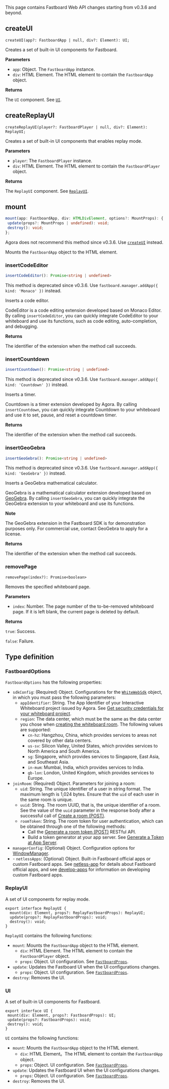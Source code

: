 This page contains Fastboard Web API changes starting from v0.3.6 and beyond.

## createUI

```
createUI(app?: FastboardApp | null, div?: Element): UI;
```

Creates a set of built-in UI components for Fastboard.

**Parameters**

- `app`: Object. The `FastboardApp` instance. 
- `div`: HTML Element. The HTML element to contain the `FastboardApp` object.

**Returns**

The `UI` component. See [`UI`](#ui). 

## createReplayUI

```
createReplayUI(player?: FastboardPlayer | null, div?: Element): ReplayUI;
```

Creates a set of built-in UI components that enables replay mode.

**Parameters**

- `player`: The `FastboardPlayer` instance. 
- `div`: HTML Element. The HTML element to contain the `FastboardPlayer` object.

**Returns**

The `ReplayUI` component. See [`ReplayUI`](#replayui). 

## mount

```typescript
mount(app: FastboardApp, div: HTMLDivElement, options?: MountProps): {
 update(props?: MountProps | undefined): void;
 destroy(): void;
};
```

<div class="alert note">Agora does not recommend this method since v0.3.6. Use <a href="#createui"><code>createUI</code></a> instead.</div>

Mounts the `FastboardApp` object to the HTML element.



### insertCodeEditor

```typescript
insertCodeEditor(): Promise<string | undefined>
```

<div class="alert note">This method is deprecated since v0.3.6. Use <code>fastboard.manager.addApp({ kind: 'Monaco' })</code> instead.</div>

Inserts a code editor.

CodeEditor is a code editing extension developed based on Monaco Editor. By calling `insertCodeEditor`, you can quickly integrate CodeEditor to your whiteboard and use its functions, such as code editing, auto-completion, and debugging.

**Returns**

The identifier of the extension when the method call succeeds.

### insertCountdown

```typescript
insertCountdown(): Promise<string | undefined>
```

<div class="alert note">This method is deprecated since v0.3.6. Use <code>fastboard.manager.addApp({ kind: 'Countdown' })</code> instead.</div>

Inserts a timer.

Countdown is a timer extension developed by Agora. By calling `insertCountdown`, you can quickly integrate Countdown to your whiteboard and use it to set, pause, and reset a countdown timer.

**Returns**

The identifier of the extension when the method call succeeds.

### insertGeoGebra

```typescript
insertGeoGebra(): Promise<string | undefined>
```

<div class="alert note">This method is deprecated since v0.3.6. Use <code>fastboard.manager.addApp({ kind: 'GeoGebra' })</code> instead.</div>

Inserts a GeoGebra mathematical calculator.

GeoGebra is a mathematical calculator extension developed based on  [GeoGebra](https://www.geogebra.org/). By calling `insertGeoGebra`, you can quickly integrate the GeoGebra extension to your whiteboard and use its functions.

**Note**

The GeoGebra extension in the Fastboard SDK is for demonstration purposes only. For commercial use, contact GeoGebra to apply for a license.

**Returns**

The identifier of the extension when the method call succeeds.


### removePage

```
removePage(index?): Promise<boolean>
```

Removes the specified whiteboard page. 

**Parameters**

- `index`: Number. The page number of the to-be-removed whiteboard page. If it is left blank, the current page is deleted by default.

**Returns**

`true`: Success.

`false`: Failure. 



## Type definition

<a name="fastboardoptions"></a>
### FastboardOptions

`FastboardOptions` has the following properties:

- `sdkConfig`: (Required) Object. Configurations for the [`WhiteWebSdk`](https://docs.agora.io/en/whiteboard/API%20Reference/whiteboard_web/globals.html#whitewebsdkconfiguration) object, in which you must pass the following parameters:
  - `appIdentifier`: String. The App Identifier of your Interactive Whiteboard project issued by Agora. See [Get security credentials for your whiteboard project](https://docs.agora.io/en/whiteboard/enable_whiteboard?platform=Web#get-security-credentials-for-your-whiteboard-project).
  - `region`: The data center, which must be the same as the data center you chose when [creating the whiteboard room](https://docs.agora.io/en/whiteboard/whiteboard_room_management?platform=RESTful#create-a-room-post). The following values are supported:
    - `cn-hz`: Hangzhou, China, which provides services to areas not covered by other data centers.
    - `us-sv`: Silicon Valley, United States, which provides services to North America and South America.
    - `sg`: Singapore, which provides services to Singapore, East Asia, and Southeast Asia.
    - `in-mum`: Mumbai, India, which provides services to India.
    - `gb-lon`: London, United Kingdom, which provides services to Europe.
- `joinRoom`: (Required) Object. Parameters for joining a room:
  - `uid`: String. The unique identifier of a user in string format. The maximum length is 1,024 bytes. Ensure that the `uid` of each user in the same room is unique.
  - `uuid`: String. The room UUID, that is, the unique identifier of a room. See the value of the `uuid` parameter in the response body after a successful call of [Create a room (POST)](https://docs.agora.io/en/whiteboard/whiteboard_room_management?platform=RESTful#create-a-room-post).
  - `roomToken`: String. The room token for user authentication, which can be obtained through one of the following methods:
    - Call the [Generate a room token (POST)](https://docs.agora.io/en/whiteboard/generate_whiteboard_token?platform=RESTful#generate-a-room-token-post) RESTful API.
    - Build a token generator at your app server. See [Generate a Token at App Server](https://docs.agora.io/en/whiteboard/generate_whiteboard_token_at_app_server?platform=RESTful).
- `managerConfig`: (Optional) Object. Configuration options for [WindowManager](https://github.com/netless-io/window-manager/blob/master/docs/api.md#mount).
- \- `netlessApps`: (Optional) Object. Built-in Fastboard official apps or custom Fastboard apps. See [netless-app](https://github.com/netless-io/netless-app) for details about Fastboard official apps, and see [develop-apps](https://github.com/netless-io/window-manager/blob/master/docs/develop-app.md) for information on developing custom Fastboard apps. 

### ReplayUI

A set of UI components for replay mode.

```
export interface ReplayUI {
  mount(div: Element, props?: ReplayFastboardProps): ReplayUI;
  update(props?: ReplayFastboardProps): void;
  destroy(): void;
}
```

`ReplayUI` contains the following functions: 

- `mount`: Mounts the `FastboardApp` object to the HTML element.
  - `div`: HTML Element. The HTML element to contain the `FastboardPlayer` object.
  - `props`: Object. UI configuration. See [`FastboardProps`](#fastboardprops).
- `update`: Updates the Fastboard UI when the UI configurations changes. 
  - `props`: Object. UI configuration. See [`FastboardProps`](#fastboardprops).
- `destroy`: Removes the UI. 

### UI

A set of built-in UI components for Fastboard. 

```
export interface UI {
 mount(div: Element, props?: FastboardProps): UI;
 update(props?: FastboardProps): void;
 destroy(): void;
}
```

`UI` contains the following functions: 

- `mount`: Mounts the `FastboardApp` object to the HTML element.
  - `div`: HTML Element。The HTML element to contain the `FastboardApp` object.
  - `props`: Object. UI configuration. See [`FastboardProps`](#fastboardprops).
- `update`: Updates the Fastboard UI when the UI configurations changes. 
  - `props`: Object. UI configuration. See [`FastboardProps`](#fastboardprops).
- `destroy`: Removes the UI. 

